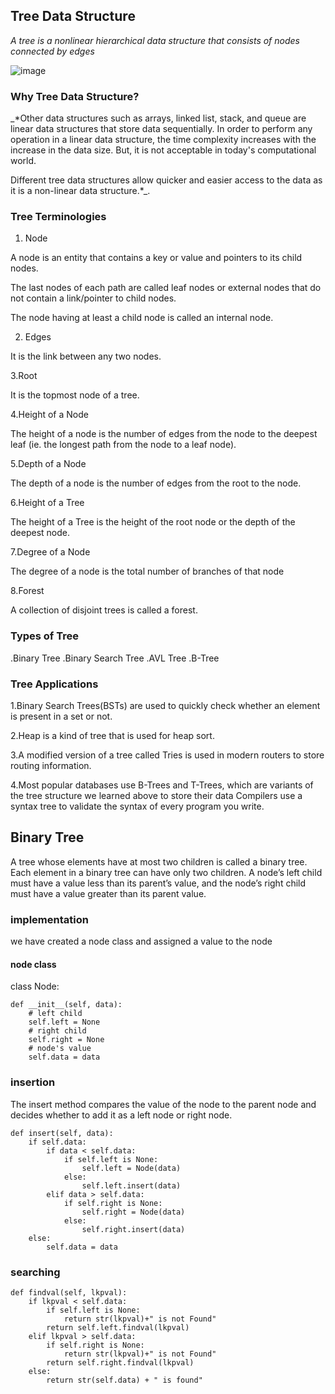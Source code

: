 ## Tree Data Structure

_*A tree is a nonlinear hierarchical data structure that consists of nodes connected by edges*_

![image](https://cdn.programiz.com/sites/tutorial2program/files/tree_0.png)


### Why Tree Data Structure?

_*Other data structures such as arrays, linked list, stack, and queue are linear data structures that store data sequentially. In order to perform any operation in 
a linear data structure, the time complexity increases with the increase in the data size. But, it is not acceptable in today's computational world.

Different tree data structures allow quicker and easier access to the data as it is a non-linear data structure.*_.


### Tree Terminologies

1. Node 

A node is an entity that contains a key or value and pointers to its child nodes.

The last nodes of each path are called leaf nodes or external nodes that do not contain a link/pointer to child nodes.

The node having at least a child node is called an internal node.

2. Edges

It is the link between any two nodes.

3.Root

It is the topmost node of a tree.

4.Height of a Node

The height of a node is the number of edges from the node to the deepest leaf (ie. the longest path from the node to a leaf node).

5.Depth of a Node

The depth of a node is the number of edges from the root to the node.

6.Height of a Tree

The height of a Tree is the height of the root node or the depth of the deepest node.

7.Degree of a Node

The degree of a node is the total number of branches of that node

8.Forest

A collection of disjoint trees is called a forest.

### Types of Tree

.Binary Tree
.Binary Search Tree
.AVL Tree
.B-Tree

### Tree Applications

1.Binary Search Trees(BSTs) are used to quickly check whether an element is present in a set or not.

2.Heap is a kind of tree that is used for heap sort.

3.A modified version of a tree called Tries is used in modern routers to store routing information.

4.Most popular databases use B-Trees and T-Trees, which are variants of the tree structure we learned above to store their data
Compilers use a syntax tree to validate the syntax of every program you write.

## Binary Tree 

A tree whose elements have at most two children is called a binary tree. Each element in a binary tree can have only two children. A node’s left child must have
a value less than its parent’s value, and the node’s right child must have a value greater than its parent value.

### implementation 

we have created a node class and assigned a value to the node

#### node class
class Node:

    def __init__(self, data):
        # left child
        self.left = None
        # right child
        self.right = None
        # node's value
        self.data = data


### insertion 

The insert method compares the value of the node to the parent node and decides whether to add it as a left node or right node.


    def insert(self, data):
        if self.data:
            if data < self.data:
                if self.left is None:
                    self.left = Node(data)
                else:
                    self.left.insert(data)
            elif data > self.data:
                if self.right is None:
                    self.right = Node(data)
                else:
                    self.right.insert(data)
        else:
            self.data = data



### searching 


    def findval(self, lkpval):
        if lkpval < self.data:
            if self.left is None:
                return str(lkpval)+" is not Found"
            return self.left.findval(lkpval)
        elif lkpval > self.data:
            if self.right is None:
                return str(lkpval)+" is not Found"
            return self.right.findval(lkpval)
        else:
            return str(self.data) + " is found"


